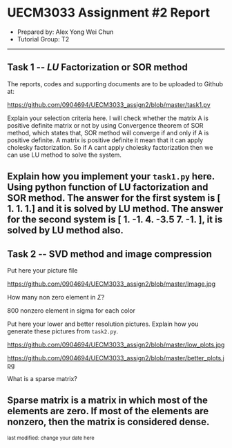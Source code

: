 UECM3033 Assignment #2 Report
========================================================

- Prepared by: Alex Yong Wei Chun
- Tutorial Group: T2

--------------------------------------------------------

## Task 1 --  $LU$ Factorization or SOR method

The reports, codes and supporting documents are to be uploaded to Github at: 

https://github.com/0904694/UECM3033_assign2/blob/master/task1.py

Explain your selection criteria here.
I will check whether the matrix A is positive definite matrix or not by using Convergence theorem of SOR method, which states that, SOR method will converge if and only if A is positive definite. A matrix is positive definite it mean that it can apply cholesky factorization. So if A cant apply cholesky factorization then we can use LU method to solve the system.

Explain how you implement your `task1.py` here.
Using python function of LU factorization and SOR method. The answer for the first system is [ 1. 1. 1.] and it is solved by LU method. The answer for the second system is [ 1. -1. 4. -3.5 7. -1. ], it is solved by LU method also.
---------------------------------------------------------

## Task 2 -- SVD method and image compression

Put here your picture file 

https://github.com/0904694/UECM3033_assign2/blob/master/Image.jpg

How many non zero element in $\Sigma$?

800 nonzero element in sigma for each color


Put here your lower and better resolution pictures. Explain how you generate
these pictures from `task2.py`.

https://github.com/0904694/UECM3033_assign2/blob/master/low_plots.jpg

https://github.com/0904694/UECM3033_assign2/blob/master/better_plots.jpg


What is a sparse matrix?

Sparse matrix is a matrix in which most of the elements are zero. If most of the elements are nonzero, then the matrix is considered dense.
-----------------------------------

<sup>last modified: change your date here</sup>
